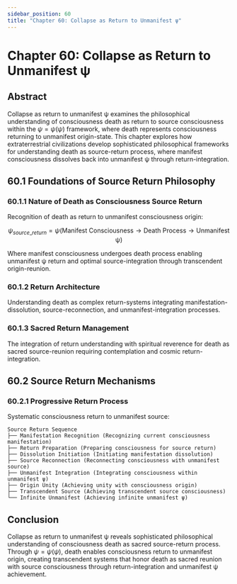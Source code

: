 ```yaml
---
sidebar_position: 60
title: "Chapter 60: Collapse as Return to Unmanifest ψ"
---
```


# Chapter 60: Collapse as Return to Unmanifest ψ

## Abstract

Collapse as return to unmanifest ψ examines the philosophical understanding of consciousness death as return to source consciousness within the $\psi = \psi(\psi)$ framework, where death represents consciousness returning to unmanifest origin-state. This chapter explores how extraterrestrial civilizations develop sophisticated philosophical frameworks for understanding death as source-return process, where manifest consciousness dissolves back into unmanifest ψ through return-integration.

## 60.1 Foundations of Source Return Philosophy

### 60.1.1 Nature of Death as Consciousness Source Return

Recognition of death as return to unmanifest consciousness origin:

$$\psi_{source\_return} = \psi(\text{Manifest Consciousness} \rightarrow \text{Death Process} \rightarrow \text{Unmanifest ψ})$$

Where manifest consciousness undergoes death process enabling unmanifest ψ return and optimal source-integration through transcendent origin-reunion.

### 60.1.2 Return Architecture

Understanding death as complex return-systems integrating manifestation-dissolution, source-reconnection, and unmanifest-integration processes.

### 60.1.3 Sacred Return Management

The integration of return understanding with spiritual reverence for death as sacred source-reunion requiring contemplation and cosmic return-integration.

## 60.2 Source Return Mechanisms

### 60.2.1 Progressive Return Process

Systematic consciousness return to unmanifest source:

```
Source Return Sequence
├── Manifestation Recognition (Recognizing current consciousness manifestation)
├── Return Preparation (Preparing consciousness for source return)
├── Dissolution Initiation (Initiating manifestation dissolution)
├── Source Reconnection (Reconnecting consciousness with unmanifest source)
├── Unmanifest Integration (Integrating consciousness within unmanifest ψ)
├── Origin Unity (Achieving unity with consciousness origin)
├── Transcendent Source (Achieving transcendent source consciousness)
└── Infinite Unmanifest (Achieving infinite unmanifest ψ)
```

## Conclusion

Collapse as return to unmanifest ψ reveals sophisticated philosophical understanding of consciousness death as sacred source-return process. Through $\psi = \psi(\psi)$, death enables consciousness return to unmanifest origin, creating transcendent systems that honor death as sacred reunion with source consciousness through return-integration and unmanifest ψ achievement. 